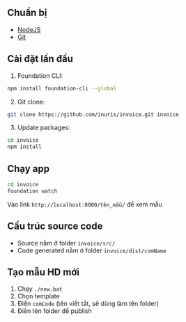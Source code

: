 ## Chuẩn bị

- [NodeJS](https://nodejs.org/en/)
- [Git](https://git-scm.com/)

## Cài đặt lần đầu

1. Foundation CLI:

```bash
npm install foundation-cli --global
```

2. Git clone:

```bash
git clone https://github.com/inuris/invoice.git invoice
```

3. Update packages:

```bash
cd invoice
npm install
```

## Chạy app

```bash
cd invoice
foundation watch
```

Vào link `http://localhost:8000/tên_mẫu/` để xem mẫu

## Cấu trúc source code

- Source nằm ở folder `invoice/src/`
- Code generated nằm ở folder `invoice/dist/comName`

## Tạo mẫu HD mới

1. Chạy `./new.bat`
2. Chọn template
3. Điền `comCode` (tên viết tắt, sẽ dùng làm tên folder)
4. Điền tên folder để publish



